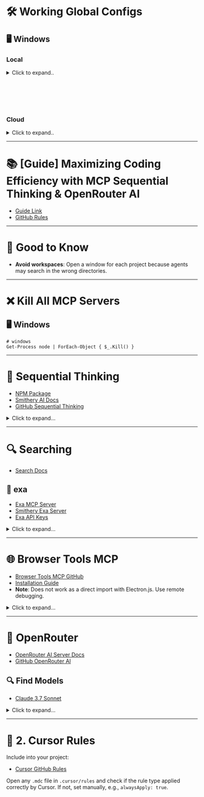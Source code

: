 # 🛠️ Working Global Configs

## 🖥️ Windows


### Local 


<details><summary>Click to expand..</summary>

```javascript
{
  "mcpServers": {
    "server-sequential-thinking": {
      "command": "docker",
      "args": [
        "run",
        "--rm",
        "-i",
        "mcp/sequentialthinking"
      ]
    },
    "exa": {
      "command": "cmd",
      "args": [
        "/c",
        "npx",
        "-y",
        "exa-labs/exa-mcp-server"
      ],
      "env": {
        "EXA_API_KEY": "xxxxxxxxxxxxxxxxxxxxxxxxxx"
      }
    },
    "openrouterai": {
      "command": "cmd",
      "args": ["/c", "npx", "-y", "@mcpservers/openrouterai"],
      "env": {
        "OPENROUTER_API_KEY": "sk-or-v1-xxxxxxxxxxxxxxxxxxxxxxxxxxxxxxxxxxxx"
      }
    },
    "browser-tools": {
      "command": "npx",
      "args": [
        "-y",
        "@agentdeskai/browser-tools-mcp"
      ],
      "enabled": true
    }
  }
}
```

</details>


<br><br>
<br><br>

### Cloud 


<details><summary>Click to expand..</summary>

```javascript
{
  "mcpServers": {
    "server-sequential-thinking": {
      "command": "cmd",
      "args": [
        "/c",
        "npx",
        "-y",
        "@smithery/cli@latest",
        "run",
        "@smithery-ai/server-sequential-thinking"
      ]
    },
    "exa": {
      "command": "cmd",
      "args": [
        "/c",
        "npx",
        "-y",
        "@smithery/cli@latest",
        "run",
        "exa",
        "--config",
        "\"{\\\"exaApiKey\\\":\\\"xxxxxxxxxxxxxxxxxxxxxxxxxx\\\"}\""
      ]
    },
    "openrouterai": {
      "command": "cmd",
      "args": ["/c", "npx", "-y", "@mcpservers/openrouterai"],
      "env": {
        "OPENROUTER_API_KEY": "sk-or-v1-xxxxxxxxxxxxxxxxxxxxxxxxxxxxxxxxxxxx"
      }
    },
    "browser-tools": {
      "command": "npx",
      "args": [
        "-y",
        "@agentdeskai/browser-tools-mcp"
      ],
      "enabled": true
    }
  }
}
```

</details>


---

# 📚 [Guide] Maximizing Coding Efficiency with MCP Sequential Thinking & OpenRouter AI
- [Guide Link](https://forum.cursor.com/t/guide-maximizing-coding-efficiency-with-mcp-sequential-thinking-openrouter-ai/66461)
- [GitHub Rules](https://github.com/kleosr/cursorkleosr/tree/main/.cursor/rules)

---

# 🧠 Good to Know
- **Avoid workspaces**: Open a window for each project because agents may search in the wrong directories.

---

# ❌ Kill All MCP Servers

## 🖥️ Windows

```shell
# windows
Get-Process node | ForEach-Object { $_.Kill() }
```

---

# 🔄 Sequential Thinking
- [NPM Package](https://www.npmjs.com/package/@modelcontextprotocol/server-sequential-thinking)
- [Smithery AI Docs](https://smithery.ai/server/@smithery-ai/server-sequential-thinking)
- [GitHub Sequential Thinking](https://github.com/smithery-ai/reference-servers/tree/main/src/sequentialthinking)

<details><summary>Click to expand...</summary>

### 🖥️ CLI
```shell
npx -y @smithery/cli@latest install @smithery-ai/server-sequential-thinking --client cursor --config "{}"
```

### 📂 JSON
- `~/.cursor/mcp.json`

---

#### Docker Configuration
```json
{
  "mcpServers": {
    "sequentialthinking": {
      "command": "docker",
      "args": [
        "run",
        "--rm",
        "-i",
        "mcp/sequentialthinking"
      ]
    }
  }
}
```

---

#### Local Configuration

**Method #1**:

##### 🖥️ Windows
```powershell
npm i -g @modelcontextprotocol/server-sequential-thinking
```

```json
"mcpServers": {
   "sequential-thinking": {
      "command": "cmd",
      "args": [
        "/c",
        " C:\\nvm4w\\nodejs\\node_modules\\@modelcontextprotocol\\server-sequential-thinking\\dist\\index.js"
      ]
    }
  }
}
```

**Method #2**:

##### 🖥️ Windows
```javascript
{
  "mcpServers": {
    "sequential-thinking": {
      "command": "cmd",
      "args": [
        "/c",
        "npx",
        "-y",
        "@modelcontextprotocol/server-sequential-thinking"
      ]
    }
  }
}
```

##### 🐧 Linux
```json
{
  "mcpServers": {
    "sequential-thinking": {
      "command": "npx",
      "args": [
        "-y",
        "@modelcontextprotocol/server-sequential-thinking"
      ]
    }
  }
}
```

---

#### Smithery - Cloud Configuration

**Windows**:
```json
{
  "mcpServers": {
    "server-sequential-thinking": {
      "command": "cmd",
      "args": [
        "/c",
        "npx",
        "-y",
        "@smithery/cli@latest",
        "run",
        "@smithery-ai/server-sequential-thinking",
        "--config",
        "{}"
      ]
    }
  }
}
```

**Windows (Silent)**:
- ???
```json

```

**MAC/Linux**:
```json
{
  "mcpServers": {
    "server-sequential-thinking": {
      "command": "npx",
      "args": [
        "-y",
        "@smithery/cli@latest",
        "run",
        "@smithery-ai/server-sequential-thinking",
        "--config",
        "{}"
      ]
    }
  }
}
```

</details>


























---

# 🔍 Searching
- [Search Docs](https://github.com/CyberT33N/mcp-cheat-sheet/blob/main/mcp-servers/search.md)

## 🔧 exa
- [Exa MCP Server](https://github.com/exa-labs/exa-mcp-server)
- [Smithery Exa Server](https://smithery.ai/server/exa)
- [Exa API Keys](https://dashboard.exa.ai/api-keys)

<details><summary>Click to expand...</summary>

### 🖥️ CLI
```shell
npx -y @smithery/cli@latest install exa --client cursor
```

### 📂 JSON
- `~/.cursor/mcp.json`

---

#### Local Configuration

**Method #1 (Recommended)**:

##### 🖥️ Windows
```javascript
{
  "mcpServers": {
    "exa": {
      "command": "cmd",
      "args": [
        "/c",
        "npx",
        "-y",
        "exa-labs/exa-mcp-server"
      ],
      "env": {
        "EXA_API_KEY": "xxxx"
      }
    }
  }
}
```

##### 🐧 Linux
```javascript
{
  "mcpServers": {
    "exa": {
      "command": "npx",
      "args": ["exa-labs/exa-mcp-server"],
      "env": {
        "EXA_API_KEY": "xxxx"
      }
    }
  }
}
```

**Method #2**:
```shell
npm install -g exa-mcp-server
```

##### 🖥️ Windows
```json
"mcpServers": {
   "exa": {
      "command": "cmd",
      "args": [
        "/c",
        "exa-mcp-server"
      ],
      "env": {
        "EXA_API_KEY": "xxxxxxxxx"
      }
    }
  }
}
```

---

#### Smithery Configuration

**Windows**:
```json
{
  "mcpServers": {
    "exa": {
      "command": "cmd",
      "args": [
        "/c",
        "npx",
        "-y",
        "@smithery/cli@latest",
        "run",
        "exa",
        "--config",
        "{\"exaApiKey\":\"xxxxxxxxxxxxxxxxxx\"}"
      ]
    }
  }
}
```

**Windows (Silent)**:
- ???
```json

```

**MAC/Linux**:
```json
{
  "mcpServers": {
    "exa": {
      "command": "npx",
      "args": [
        "-y",
        "@smithery/cli@latest",
        "run",
        "exa",
        "--config",
        "{\"exaApiKey\":\"xxxxxxxxxxxxxxxxxx\"}"
      ]
    }
  }
}
```
- Replace your API key with the one from [Exa API Dashboard](https://dashboard.exa.ai/api-keys).

</details>

---

# 🌐 Browser Tools MCP
- [Browser Tools MCP GitHub](https://github.com/AgentDeskAI/browser-tools-mcp)
- [Installation Guide](https://browsertools.agentdesk.ai/installation)
- **Note**: Does not work as a direct import with Electron.js. Use remote debugging.

<details><summary>Click to expand...</summary>

### 📝 Guides
- [Quick Start Guide](https://browsertools.agentdesk.ai/quickstart)

### 1. Install Chrome Extension
- Download the Chrome Extension from [Releases](https://github.com/AgentDeskAI/browser-tools-mcp/releases).

**Manually load the unpacked extension**:
1. **Open Chrome**  
2. **Go to `chrome://extensions/`**  
3. **Enable Developer Mode** (top-right toggle)  
4. **Click "Load unpacked"**  
5. **Select the folder containing `manifest.json`**  
6. **Done!** The extension is now active.  

If any errors occur, check the developer console (`F12` → "Console") for debugging info. 🚀

### 2. Install MCP and Run Server
```shell
npm install -g @agentdeskai/browser-tools-mcp
npx @agentdeskai/browser-tools-server
```
- Note: The browser-tools-server runs on port 3025. Ensure no processes are using this port.

#### JSON Configuration
- `~/.cursor/mcp.json`

**Windows**:
```json
{
  "mcpServers": {
    "browser-tools": {
      "command": "wsl",
      "args": [
        "bash",
        "-c",
        "cmd /c npx -y @agentdeskai/browser-tools-mcp@1.2.0"
      ],
      "enabled": true
    }
  }
}
```

**MAC/Linux**:
```json
{
  "mcpServers": {
    "browser-tools": {
      "command": "npx",
      "args": [
        "-y",
        "@agentdeskai/browser-tools-mcp"
      ],
      "enabled": true
    }
  }
}
```

### 3. Verify Extension Connection
- Open Chrome Developer Tools: Right-click any page → Inspect. Logs will show in the console if MCP client is connected.

Enable:
- Auto-paste to Cursor
- Include Request Headers
- Include Response Headers

</details>

---

# 🔌 OpenRouter
- [OpenRouter AI Server Docs](https://smithery.ai/server/@mcpserver/openrouterai)
- [GitHub OpenRouter AI](https://github.com/heltonteixeira/openrouterai)

## 🔍 Find Models
- [Claude 3.7 Sonnet](https://openrouter.ai/anthropic/claude-3.7-sonnet)

<details><summary>Click to expand...</summary>

### 🖥️ CLI
```json
npx -y @smithery/cli@latest install @mcpserver/openrouterai --client cursor
```

### 📂 JSON

#### Local Configuration
```json
{
  "mcpServers": {
    "openrouterai": {
      "command": "npx",
      "args": ["@mcpservers/openrouterai"],
      "env": {
        "OPENROUTER_API_KEY": "xxxxxxxxxxxxxxxxxxxxxxxx"
      }
    }
  }
}
```

---

#### Smithery Configuration

**MAC/Linux**:
```json
{
  "mcpServers": {
    "openrouterai": {
      "command": "npx",
      "args": [
        "-y",
        "@smithery/cli@latest",
        "run",
        "@mcpserver/openrouterai",
        "--config",
        "{\"openrouterApiKey\":\"xxxxxxxxxxxxxxx\",\"openrouterDefaultModel\":\"\"}"
      ]
    }
  }
}
```

**Windows**:
```json
{
  "mcpServers": {
    "openrouterai": {
      "command": "cmd",
      "args": [
        "/c",
        "npx",
        "-y",
        "@smithery/cli@latest",
        "run",
        "@mcpserver/openrouterai",
        "--config",
        "{\"openrouterApiKey\":\"xxxxxxxxxxxxxxx\",\"openrouterDefaultModel\":\"\"}"
      ]
    }
  }
}
```

</details>

---

# 📝 2. Cursor Rules
Include into your project:
- [Cursor GitHub Rules](https://github.com/kleosr/cursorkleosr/tree/main#)

Open any `.mdc` file in `.cursor/rules` and check if the rule type applied correctly by Cursor. If not, set manually, e.g., `alwaysApply: true`.
